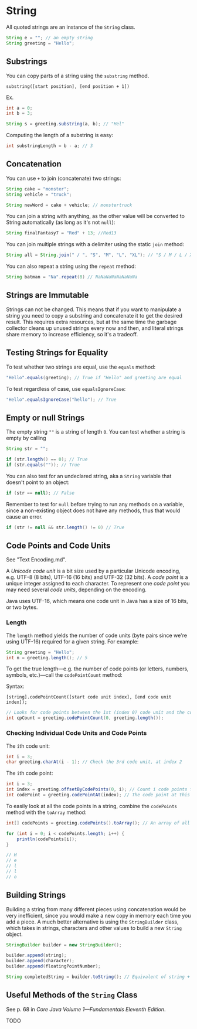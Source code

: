 # String

All quoted strings are an instance of the `String` class.

```java
String e = ""; // an empty string
String greeting = "Hello";
```

## Substrings

You can copy parts of a string using the `substring` method.

`substring([start position], [end position + 1])`

Ex.
```java
int a = 0;
int b = 3;

String s = greeting.substring(a, b); // "Hel"
```

Computing the length of a substring is easy:

```java
int substringLength = b - a; // 3
```

## Concatenation

You can use `+` to join (concatenate) two strings:

```java
String cake = "monster";
String vehicle = "truck";

String newWord = cake + vehicle; // monstertruck
```

You can join a string with anything, as the other value will be converted to String automatically (as long as it's not `null`):

```java
String finalFantasy7 = "Red" + 13; //Red13
```

You can join multiple strings with a delimiter using the static `join` method:

```java
String all = String.join(" / ", "S", "M", "L", "XL"); // "S / M / L / XL"
```

You can also repeat a string using the `repeat` method:

```java
String batman = "Na".repeat(8) // NaNaNaNaNaNaNaNa
```

## Strings are Immutable

Strings can not be changed. This means that if you want to manipulate a string you need to copy a substring and concatenate it to get the desired result. This requires extra resources, but at the same time the garbage collector cleans up unused strings every now and then, and literal strings share memory to increase efficiency, so it's a tradeoff.

## Testing Strings for Equality

To test whether two strings are equal, use the `equals` method:

```java
"Hello".equals(greeting); // True if "Hello" and greeting are equal
```

To test regardless of case, use `equalsIgnoreCase`:

```java
"Hello".equalsIgnoreCase("hello"); // True
```

## Empty or null Strings

The empty string `""` is a string of length `0`. You can test whether a string is empty by calling

```java
String str = "";

if (str.length() == 0); // True
if (str.equals("")); // True
```

You can also test for an undeclared string, aka a `String` variable that doesn't point to an object:

```java
if (str == null); // False
```

Remember to test for `null` before trying to run any methods on a variable, since a non-existing object does not have any methods, thus that would cause an error.

```java
if (str != null && str.length() != 0) // True
```

## Code Points and Code Units

See "Text Encoding.md".

A *Unicode code unit* is a bit size used by a particular Unicode encoding, e.g. UTF-8 (8 bits), UTF-16 (16 bits) and UTF-32 (32 bits).
A *code point* is a unique integer assigned to each character. To represent one *code point* you may need several *code units*, depending on the encoding.

Java uses UTF-16, which means one code unit in Java has a size of 16 bits, or two bytes.

### Length

The `length` method yields the number of code units (byte pairs since we're using UTF-16) required for a given string. For example:

```java
String greeting = "Hello";
int n = greeting.length(); // 5
```

To get the true length—e.g. the number of code points (or letters, numbers, symbols, etc.)—call the `codePointCount` method:

Syntax:

`[string].codePointCount([start code unit index], [end code unit index]);`

```java
// Looks for code points between the 1st (index 0) code unit and the code unit at index greeting.length() - 1
int cpCount = greeting.codePointCount(0, greeting.length());
```

### Checking Individual Code Units and Code Points

The `i`th code unit:
```java
int i = 3;
char greeting.charAt(i - 1); // Check the 3rd code unit, at index 2
```
The `i`th code point:
```java
int i = 3;
int index = greeting.offsetByCodePoints(0, i); // Count i code points from the code unit at index 0, return the index of the code unit at that position
int codePoint = greeting.codePointAt(index); // The code point at this index, e.g. 'l' if I'm not mistaken.
```

To easily look at all the code points in a string, combine the `codePoints` method with the `toArray` method:
```java
int[] codePoints = greeting.codePoints().toArray(); // An array of all the code points in greeting

for (int i = 0; i < codePoints.length; i++) {
    println(codePoints[i]);
}

// H
// e
// l
// l
// o
```

## Building Strings

Building a string from many different pieces using concatenation would be very inefficient, since you would make a new copy in memory each time you add a piece. A much better alternative is using the `StringBuilder` class, which takes in strings, characters and other values to build a new `String` object.

```java
StringBuilder builder = new StringBuilder();

builder.append(string);
builder.append(character);
builder.append(floatingPointNumber);

String completedString = builder.toString(); // Equivalent of string + character + float, but faster and using less memory
```

## Useful Methods of the `String` Class

See p. 68 in *Core Java Volume 1—Fundamentals Eleventh Edition*. 

TODO